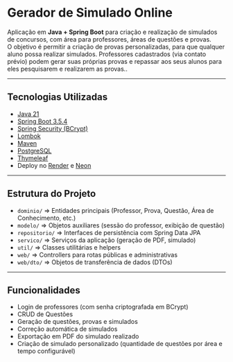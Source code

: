 # Gerador de Simulado Online

Aplicação em **Java + Spring Boot** para criação e realização de simulados de concursos, com área para professores, áreas de questões e provas.  
O objetivo é permitir a criação de provas personalizadas, para que qualquer aluno possa realizar simulados.  Professores cadastrados (via contato prévio) podem gerar suas próprias provas e repassar aos seus alunos para eles pesquisarem e realizarem as provas..


---

## Tecnologias Utilizadas
- [Java 21](https://openjdk.org/projects/jdk/21/)
- [Spring Boot 3.5.4](https://spring.io/projects/spring-boot)
- [Spring Security (BCrypt)](https://spring.io/projects/spring-security)
- [Lombok](https://projectlombok.org/)
- [Maven](https://maven.apache.org/)
- [PostgreSQL](https://www.postgresql.org/)
- [Thymeleaf](https://www.thymeleaf.org/)
- Deploy no [Render](https://render.com/) e [Neon](https://neon.tech/)

---

## Estrutura do Projeto
- `dominio/` => Entidades principais (Professor, Prova, Questão, Área de Conhecimento, etc.)
- `modelo/` => Objetos auxiliares (sessão do professor, exibição de questão)
- `repositorio/` => Interfaces de persistência com Spring Data JPA
- `servico/` => Serviços da aplicação (geração de PDF, simulado)
- `util/` => Classes utilitárias e helpers
- `web/` => Controllers para rotas públicas e administrativas
- `web/dto/` => Objetos de transferência de dados (DTOs)


---

## Funcionalidades
- Login de professores (com senha criptografada em BCrypt)
- CRUD de Questões
- Geração de questões, provas e simulados
- Correção automática de simulados
- Exportação em PDF do simulado realizado
- Criação de simulado personalizado (quantidade de questões por área e tempo configurável)
